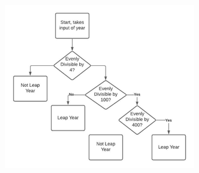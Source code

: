 ![Leap Year Diagram](https://github.com/plumbobgit/assignment3Leapyear/blob/master/leap_year_diagram.png)
